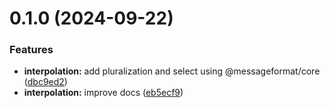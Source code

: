 

# 0.1.0 (2024-09-22)


### Features

* **interpolation:** add pluralization and select using @messageformat/core ([dbc9ed2](https://github.com/antimprisacaru/ng-intl/commit/dbc9ed24981fd675674d0cb1c4b2c4e61a0d1c78))
* **interpolation:** improve docs ([eb5ecf9](https://github.com/antimprisacaru/ng-intl/commit/eb5ecf98327b4b1644d6d85f27fbf540f4eba20c))
